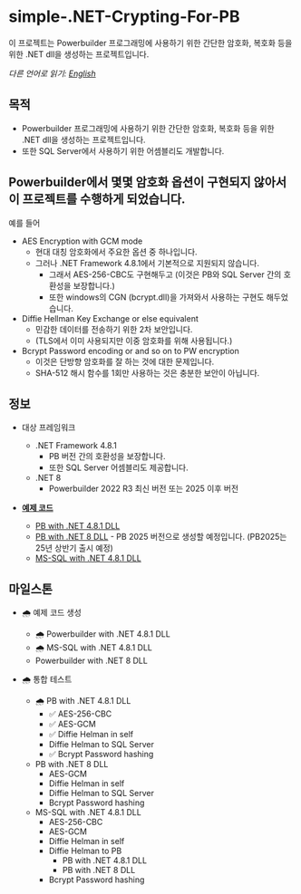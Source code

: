 # simple-.NET-Crypting-For-PB
이 프로젝트는 Powerbuilder 프로그래밍에 사용하기 위한 간단한 암호화, 복호화 등을 위한 .NET dll을 생성하는 프로젝트입니다.

*다른 언어로 읽기: [English](README.md)*

## 목적
- Powerbuilder 프로그래밍에 사용하기 위한 간단한 암호화, 복호화 등을 위한 .NET dll을 생성하는 프로젝트입니다.
- 또한 SQL Server에서 사용하기 위한 어셈블리도 개발합니다.

## Powerbuilder에서 몇몇 암호화 옵션이 구현되지 않아서 이 프로젝트를 수행하게 되었습니다.
예를 들어
- AES Encryption with GCM mode
  - 현대 대칭 암호화에서 주요한 옵션 중 하나입니다.
  - 그러나 .NET Framework 4.8.1에서 기본적으로 지원되지 않습니다.
    - 그래서 AES-256-CBC도 구현해두고 (이것은 PB와 SQL Server 간의 호환성을 보장합니다.)
    - 또한 windows의 CGN (bcrypt.dll)을 가져와서 사용하는 구현도 해두었습니다.
- Diffie Hellman Key Exchange or else equivalent
  - 민감한 데이터를 전송하기 위한 2차 보안입니다.
  - (TLS에서 이미 사용되지만 이중 암호화를 위해 사용됩니다.)
- Bcrypt Password encoding or and so on to PW encryption
  - 이것은 단방향 암호화를 잘 하는 것에 대한 문제입니다.
  - SHA-512 해시 함수를 1회만 사용하는 것은 충분한 보안이 아닙니다.

## 정보
- 대상 프레임워크
  - .NET Framework 4.8.1
    - PB 버전 간의 호환성을 보장합니다.
    - 또한 SQL Server 어셈블리도 제공합니다.
  - .NET 8
    - Powerbuilder 2022 R3 최신 버전 또는 2025 이후 버전

- **[예제 코드](https://github.com/yuseok-kim-edushare/simple-.net-Crypting-For-PowerBuilder/tree/main/Examples)**
  - [PB with .NET 4.8.1 DLL](https://github.com/yuseok-kim-edushare/simple-.net-Crypting-For-PowerBuilder/tree/main/Examples/Powerbuilder-Net%204.8)
  - [PB with .NET 8 DLL](https://github.com/yuseok-kim-edushare/simple-.net-Crypting-For-PowerBuilder/tree/main/Examples/Powerbuilder-Net%208) - PB 2025 버전으로 생성할 예정입니다. (PB2025는 25년 상반기 출시 예정)
  - [MS-SQL with .NET 4.8.1 DLL](https://github.com/yuseok-kim-edushare/simple-.net-Crypting-For-PowerBuilder/tree/main/Examples/MS-SQL-Net%204.8)

  
## 마일스톤

- 🌧️ 예제 코드 생성
  - 🌧️ Powerbuilder with .NET 4.8.1 DLL
  - 🌧️ MS-SQL with .NET 4.8.1 DLL
  - Powerbuilder with .NET 8 DLL

- 🌧️ 통합 테스트
  - 🌧️ PB with .NET 4.8.1 DLL
    - ✅ AES-256-CBC
    - ✅ AES-GCM
    - ✅ Diffie Helman in self
    - Diffie Helman to SQL Server
    - ✅ Bcrypt Password hashing
  - PB with .NET 8 DLL
    - AES-GCM
    - Diffie Helman in self
    - Diffie Helman to SQL Server
    - Bcrypt Password hashing
  - MS-SQL with .NET 4.8.1 DLL
    - AES-256-CBC
    - AES-GCM
    - Diffie Helman in self
    - Diffie Helman to PB
      - PB with .NET 4.8.1 DLL
      - PB with .NET 8 DLL
    - Bcrypt Password hashing


